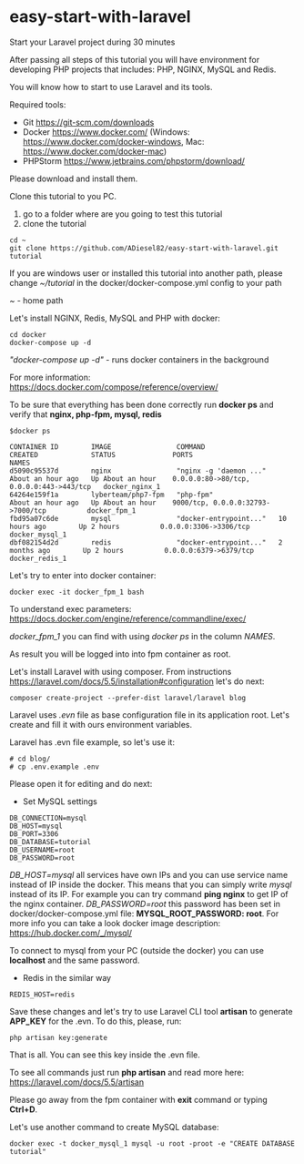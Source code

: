 # easy-start-with-laravel
Start your Laravel project during 30 minutes

After passing all steps of this tutorial you will have environment for developing PHP projects that includes: PHP, NGINX, MySQL and Redis. 

You will know how to start to use Laravel and its tools.

Required tools:
* Git https://git-scm.com/downloads
* Docker https://www.docker.com/ (Windows: https://www.docker.com/docker-windows, Mac: https://www.docker.com/docker-mac)
* PHPStorm https://www.jetbrains.com/phpstorm/download/

Please download and install them.

Clone this tutorial to you PC.
1) go to a folder where are you going to test this tutorial
2) clone the tutorial

```
cd ~
git clone https://github.com/ADiesel82/easy-start-with-laravel.git tutorial 
```
If you are windows user or installed this tutorial into another path, please change *~/tutorial* in the docker/docker-compose.yml config to your path 

*~* - home path

Let's install NGINX, Redis, MySQL and PHP with docker:
```
cd docker
docker-compose up -d
```

*"docker-compose up -d"* - runs docker containers in the background

For more information: https://docs.docker.com/compose/reference/overview/

To be sure that everything has been done correctly run **docker ps** and verify that **nginx, php-fpm, mysql, redis**
```
$docker ps

CONTAINER ID        IMAGE                COMMAND                  CREATED             STATUS              PORTS                                      NAMES
d5090c95537d        nginx                "nginx -g 'daemon ..."   About an hour ago   Up About an hour    0.0.0.0:80->80/tcp, 0.0.0.0:443->443/tcp   docker_nginx_1
64264e159f1a        lyberteam/php7-fpm   "php-fpm"                About an hour ago   Up About an hour    9000/tcp, 0.0.0.0:32793->7000/tcp          docker_fpm_1
fbd95a07c6de        mysql                "docker-entrypoint..."   10 hours ago        Up 2 hours          0.0.0.0:3306->3306/tcp                     docker_mysql_1
dbf082154d2d        redis                "docker-entrypoint..."   2 months ago        Up 2 hours          0.0.0.0:6379->6379/tcp                     docker_redis_1
```
Let's try to enter into docker container:
```
docker exec -it docker_fpm_1 bash
```
To understand exec parameters: https://docs.docker.com/engine/reference/commandline/exec/

*docker_fpm_1* you can find with using *docker ps* in the column *NAMES*. 

As result you will be logged into into fpm container as root.

Let's install Laravel with using composer. From instructions https://laravel.com/docs/5.5/installation#configuration let's do next:
```
composer create-project --prefer-dist laravel/laravel blog
```
Laravel uses *.evn* file as base configuration file in its application root. Let's create and fill it with ours environment variables.

Laravel has .evn file example, so let's use it:
```
# cd blog/
# cp .env.example .env
```  
Please open it for editing and do next:
* Set MySQL settings
```
DB_CONNECTION=mysql
DB_HOST=mysql
DB_PORT=3306
DB_DATABASE=tutorial
DB_USERNAME=root
DB_PASSWORD=root
```
*DB_HOST=mysql* all services have own IPs and you can use service name instead of IP inside the docker. This means that you can simply write *mysql* instead of its IP. For example you can try command __ping nginx__ to get IP of the nginx container.
*DB_PASSWORD=root* this password has been set in docker/docker-compose.yml file: __MYSQL_ROOT_PASSWORD: root__.
For more info you can take a look docker image description: https://hub.docker.com/_/mysql/

To connect to mysql from your PC (outside the docker) you can use __localhost__ and the same password.

* Redis in the similar way
```
REDIS_HOST=redis  
```
Save these changes and let's try to use Laravel CLI tool __artisan__ to generate __APP_KEY__ for the .evn. To do this, please, run:
~~~
php artisan key:generate
~~~ 
That is all. You can see this key inside the .evn file.

To see all commands just run __php artisan__ and read more here: https://laravel.com/docs/5.5/artisan

Please go away from the fpm container with __exit__ command or typing __Ctrl+D__.

Let's use another command to create MySQL database:
~~~
docker exec -t docker_mysql_1 mysql -u root -proot -e "CREATE DATABASE tutorial"
~~~